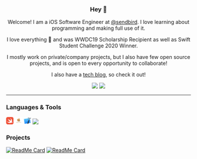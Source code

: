

<div align="center">
  <h3>Hey 👋</h3>
  <p>Welcome! I am a iOS Software Engineer at <a href="www.sendbird.com">@sendbird</a>. I love learning about programming and making full use of it.</p>
  <p>I love everything  and was WWDC19 Scholarship Recipient as well as Swift Student Challenge 2020 Winner.</p>
  <p>I mostly work on private/company projects, but I also have few open source projects, and is open to every opportunity to collaborate!</p>
  <p>I also have a <a href="www.mininny.dev">tech blog</a>, so check it out!</p>
  
  [![](https://img.shields.io/badge/-Minhyuk%20Kim-blue?logo=linkedin)](https://www.linkedin.com/in/mininnykim/)
  [![](https://img.shields.io/badge/-Blog-333333)](https://www.mininny.dev/)
</div>

*****

### Languages & Tools
<code><img height="20" src="https://raw.githubusercontent.com/github/explore/80688e429a7d4ef2fca1e82350fe8e3517d3494d/topics/swift/swift.png"></code>
<code><img height="20" src="https://raw.githubusercontent.com/github/explore/80688e429a7d4ef2fca1e82350fe8e3517d3494d/topics/objective-c/objective-c.png"></code>
<code><img height="20" src="https://raw.githubusercontent.com/github/explore/cebd63002168a05a6a642f309227eefeccd92950/topics/xcode/xcode.png"></code>
<code><img height="20" src="https://camo.githubusercontent.com/3055e1bdf19f59219cee76686f25f5bc8153e662/68747470733a2f2f7261772e6769746875622e636f6d2f436972636c6543492d5075626c69632f63696d672d626173652f6d61737465722f696d672f636972636c652d636972636c6563692e7376673f73616e6974697a653d74727565"></code>

### Projects
[![ReadMe Card](https://github-readme-stats.vercel.app/api/pin/?username=sendbird&repo=sendbird-calls-ios)](https://github.com/sendbird/sendbird-calls-ios)
[![ReadMe Card](https://github-readme-stats.vercel.app/api/pin/?username=sendbird&repo=quickstart-calls-ios)](https://github.com/sendbird/quickstart-calls-ios)
